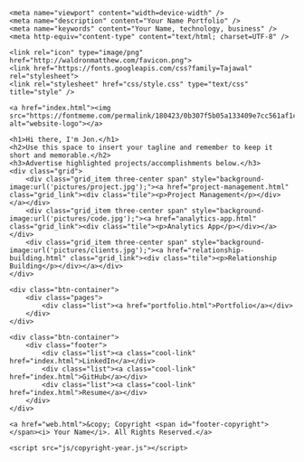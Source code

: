<!DOCTYPE HTML>
<html lang="en">
<head>
	<title>Your Name</title>
  
	<meta name="viewport" content="width=device-width" />
	<meta name="description" content="Your Name Portfolio" />
	<meta name="keywords" content="Your Name, technology, business" />
	<meta http-equiv="content-type" content="text/html; charset=UTF-8" />
	
	<link rel="icon" type="image/png" href="http://waldronmatthew.com/favicon.png">
	<link href="https://fonts.googleapis.com/css?family=Tajawal" rel="stylesheet">
	<link rel="stylesheet" href="css/style.css" type="text/css" title="style" />
</head>

<body>

	<a href="index.html"><img src="https://fontmeme.com/permalink/180423/0b307f5b05a133409e7cc561af1cadaf.png" alt="website-logo"></a>
	
	<h1>Hi there, I'm Jon.</h1>
	<h2>Use this space to insert your tagline and remember to keep it short and memorable.</h2>
	<h3>Advertise highlighted projects/accomplishments below.</h3>
	<div class="grid">
		<div class="grid_item three-center span" style="background-image:url('pictures/project.jpg');"><a href="project-management.html" class="grid_link"><div class="tile"><p>Project Management</p></div></a></div>
		<div class="grid_item three-center span" style="background-image:url('pictures/code.jpg');"><a href="analytics-app.html" class="grid_link"><div class="tile"><p>Analytics App</p></div></a></div>
		<div class="grid_item three-center span" style="background-image:url('pictures/clients.jpg');"><a href="relationship-building.html" class="grid_link"><div class="tile"><p>Relationship Building</p></div></a></div>
	</div>

	<div class="btn-container">
		<div class="pages">
			<div class="list"><a href="portfolio.html">Portfolio</a></div>
		</div>	
	</div>
	
	<div class="btn-container">
		<div class="footer">
			<div class="list"><a class="cool-link" href="index.html">LinkedIn</a></div>
			<div class="list"><a class="cool-link" href="index.html">GitHub</a></div>
			<div class="list"><a class="cool-link" href="index.html">Resume</a></div>
		</div>	
	</div>
	
	<a href="web.html">&copy; Copyright <span id="footer-copyright"></span><i> Your Name</i>. All Rights Reserved.</a>
	
	<script src="js/copyright-year.js"></script>
</body>
</html>
